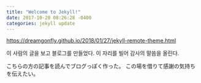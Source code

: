 ```yaml
---
title: "Welcome to Jekyll!"
date: 2017-10-20 08:26:28 -0400
categories: jekyll update
---
```


https://dreamgonfly.github.io/2018/01/27/jekyll-remote-theme.html

이 사람의 글을 보고 블로그를 만들었다.
이 자리를 빌어 감사의 말씀을 올린다.

こちらの方の記事を読んでブログっぽく作った。
この場を借りて感謝の気持ちを伝えたい。
